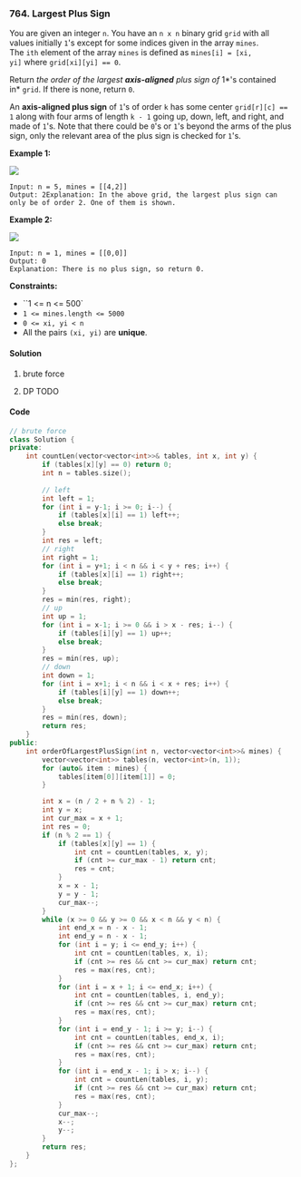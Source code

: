 ### 764. Largest Plus Sign

You are given an integer `n`. You have an `n x n` binary grid `grid` with all values initially `1`'s except for some indices given in the array `mines`. The `ith` element of the array `mines` is defined as `mines[i] = [xi, yi]` where `grid[xi][yi] == 0`.

Return *the order of the largest **axis-aligned** plus sign of* 1*'s contained in* `grid`. If there is none, return `0`.

An **axis-aligned plus sign** of `1`'s of order `k` has some center `grid[r][c] == 1` along with four arms of length `k - 1` going up, down, left, and right, and made of `1`'s. Note that there could be `0`'s or `1`'s beyond the arms of the plus sign, only the relevant area of the plus sign is checked for `1`'s.

**Example 1:**

![](https://assets.leetcode.com/uploads/2021/06/13/plus1-grid.jpg)

```
Input: n = 5, mines = [[4,2]]
Output: 2Explanation: In the above grid, the largest plus sign can only be of order 2. One of them is shown.

```

**Example 2:**

![](https://assets.leetcode.com/uploads/2021/06/13/plus2-grid.jpg)

```
Input: n = 1, mines = [[0,0]]
Output: 0
Explanation: There is no plus sign, so return 0.
```

**Constraints:**

- ``1 <= n <= 500`
- `1 <= mines.length <= 5000`
- `0 <= xi, yi < n`
- All the pairs `(xi, yi)` are **unique**.

#### Solution

1. brute force

2. DP TODO

#### Code

```cpp
// brute force
class Solution {
private:
    int countLen(vector<vector<int>>& tables, int x, int y) {
        if (tables[x][y] == 0) return 0;
        int n = tables.size();
        
        // left
        int left = 1;
        for (int i = y-1; i >= 0; i--) {
            if (tables[x][i] == 1) left++;
            else break;
        }
        int res = left;
        // right
        int right = 1;
        for (int i = y+1; i < n && i < y + res; i++) {
            if (tables[x][i] == 1) right++;
            else break;
        }
        res = min(res, right);
        // up
        int up = 1;
        for (int i = x-1; i >= 0 && i > x - res; i--) {
            if (tables[i][y] == 1) up++;
            else break;
        }
        res = min(res, up);
        // down
        int down = 1;
        for (int i = x+1; i < n && i < x + res; i++) {
            if (tables[i][y] == 1) down++;
            else break;
        }
        res = min(res, down);
        return res;
    }
public:
    int orderOfLargestPlusSign(int n, vector<vector<int>>& mines) {
        vector<vector<int>> tables(n, vector<int>(n, 1));
        for (auto& item : mines) {
            tables[item[0]][item[1]] = 0;
        }

        int x = (n / 2 + n % 2) - 1;
        int y = x;
        int cur_max = x + 1;
        int res = 0;
        if (n % 2 == 1) {
            if (tables[x][y] == 1) {
                int cnt = countLen(tables, x, y);
                if (cnt >= cur_max - 1) return cnt;
                res = cnt;
            }
            x = x - 1;
            y = y - 1;
            cur_max--;
        }
        while (x >= 0 && y >= 0 && x < n && y < n) {
            int end_x = n - x - 1;
            int end_y = n - x - 1;
            for (int i = y; i <= end_y; i++) {
                int cnt = countLen(tables, x, i);
                if (cnt >= res && cnt >= cur_max) return cnt;
                res = max(res, cnt);
            }
            for (int i = x + 1; i <= end_x; i++) {
                int cnt = countLen(tables, i, end_y);
                if (cnt >= res && cnt >= cur_max) return cnt;
                res = max(res, cnt);
            }
            for (int i = end_y - 1; i >= y; i--) {
                int cnt = countLen(tables, end_x, i);
                if (cnt >= res && cnt >= cur_max) return cnt;
                res = max(res, cnt);
            }
            for (int i = end_x - 1; i > x; i--) {
                int cnt = countLen(tables, i, y);
                if (cnt >= res && cnt >= cur_max) return cnt;
                res = max(res, cnt);
            }
            cur_max--;
            x--;
            y--;
        }
        return res;
    }
};
```
